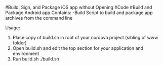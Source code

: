 #Build, Sign, and Package iOS app without Opening XCode
#Build and Package Android app
Contains:
 -Build Script to build and package app archives from the command line

Usage:
 1. Place copy of build.sh in root of your cordova project (sibling of www folder)
 2. Open build.sh and edit the top section for your application and environment
 3. Run build.sh 
    ./build.sh


